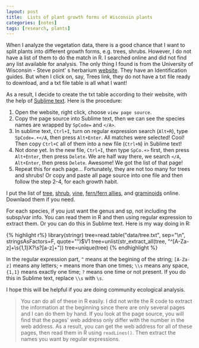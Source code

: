 ```yaml
---
layout: post
title:  Lists of plant growth forms of Wisconsin plants
categories: [notes]
tags: [research, plants]
---
```


When I analyze the vegetation data, there is a good chance that I want to split plants into different growth forms, e.g. trees, shrubs. However, I do not have a list of them to do the match in R. I searched online and did not find any list available for analysis. The only thing I found is from the University of Wisconsin - Steve point' s herbarium [website](http://wisplants.uwsp.edu/VascularPlants.html). They have an Identification guides. But when I click on, say, Trees link, they do not have a txt file ready to download, and a txt file table is all what I want!

As a result, I decide to create the txt table according to their website, with the help of [Sublime text](http://www.sublimetext.com/3). Here is the procedure:

1. Open the website, right click, choose `view page source`.
2. Copy the page source into Sublime text, then we can see the species names are wrapped by `SpCode=` and `</A>`.
3. In sublime text, `Ctrl+I`, turn on regular expression search (`Alt+R`), type `SpCode=.+</A`, then press `Alt+Enter`. All matches were selected! Cool! Then copy `Ctrl+C` all of them into a new file (`Ctrl+N`) in Sublime text! 
4. Not done yet. In the new file, `Ctrl+I`, then type `SpCo.+>` first, then press `Alt+Enter`, then press `Delete`. We are half way there, we search `</A`, `Alt+Enter`, then press `Delete`. Awesome! We got the list of that page!
5. Repeat this for each page... Fortunately, they are not too many for trees and shrubs! Or copy and paste all page source into one file and then follow the step 2-4, for each growth habit.

I put the list of [tree](http://daijiang.name/pdf/tree.txt), [shrub](http://daijiang.name/pdf/shrub.txt), [vine](http://daijiang.name/pdf/vine.txt), [fern/fern allies](http://daijiang.name/pdf/fern_fern_allies.txt), and [graminoids](http://daijiang.name/pdf/graminoids.txt) online. Downlaod them if you need.

For each species, if you just want the genus and sp, not including the subsp/var info. You can read them in R and then using regular expression to extract them. Or you can do this in Sublime text. Here is my way doing in R:

{% highlight r%}
library(stringr)
tree=read.table("data/tree.txt", sep="\n", stringsAsFactors=F, quote="")$V1
tree=unlist(str_extract_all(tree, "^[A-Za-z]+\\s{1,1}X?\\s?[a-z]+"))
tree=unique(tree)
{% endhighlight %}

In the regular expression part, `^` means at the begining of the string; `[A-Za-z]` means any letters; `+` means more than one times; `\\s` means any space, `{1,1}` means exactly one time; `?` means one time or not present. If you do this in Sublime text, replace `\\s` with `\s`.

I hope this will be helpful if you are doing community ecological analysis.

>You can do all of these in R easily. I did not write the R code to extract the information at the beginning since there are only several pages and I can do them by hand. If you look at the page source, you will find that the pages' web address only differ with the number in the web address. As a result, you can get the web address for all of these pages, then read them in R using `readLines()`. Then extract the names you want by regular expressions.
